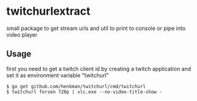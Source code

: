 # twitchurlextract
small package to get stream urls and util to print to console or pipe into video player

## Usage
first you need to get a twitch client id by creating a twitch application and set it as environment variable "twitchurl"

```
$ go get github.com/henkman/twitchurl/cmd/twitchurl
$ twitchurl forsen 720p | vlc.exe --no-video-title-show -
```
